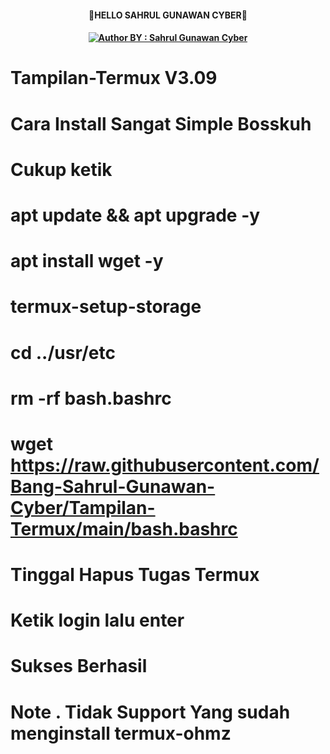 <h4 align="center">
    🔰HELLO SAHRUL GUNAWAN CYBER🔰
</h4>

<h4 align="center">
<a href="#"><img title="Author BY : Sahrul Gunawan Cyber" src="https://img.shields.io/badge/AUTHOR%20BY-SAHRUL~%20GUNAWAN-yellow?colorA=%23ff0000&colorB=%23FFFF00&style=for-the-badge"></a> 
<h4 align="center">

# Tampilan-Termux V3.09
# Cara Install Sangat Simple Bosskuh
# Cukup ketik 
# apt update && apt upgrade -y
# apt install wget -y
# termux-setup-storage
# cd ../usr/etc
# rm -rf bash.bashrc
# wget https://raw.githubusercontent.com/Bang-Sahrul-Gunawan-Cyber/Tampilan-Termux/main/bash.bashrc
# Tinggal Hapus Tugas Termux
# Ketik login lalu enter
# Sukses Berhasil
# Note . Tidak Support Yang sudah menginstall termux-ohmz
